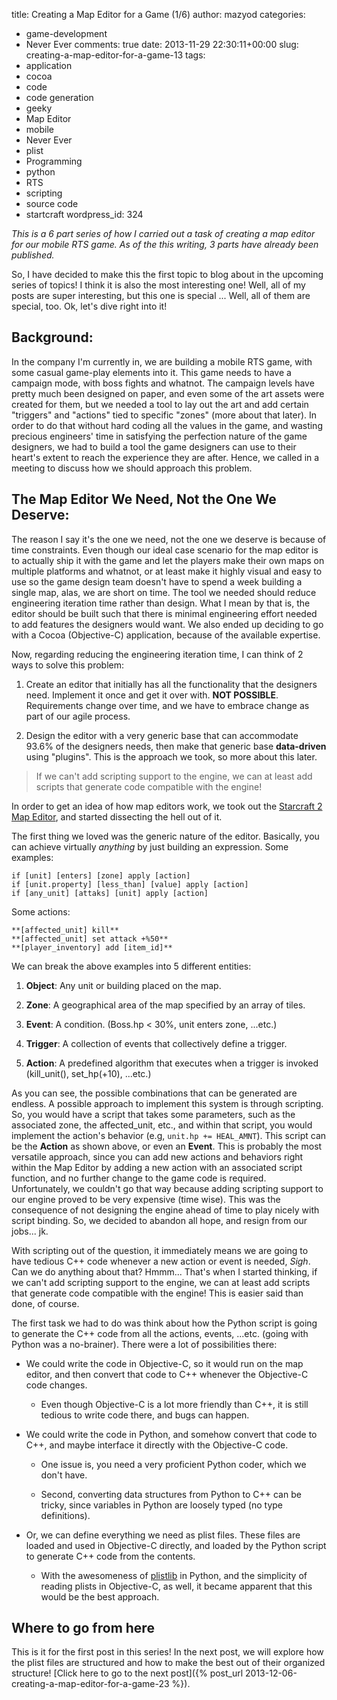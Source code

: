 title: Creating a Map Editor for a Game (1/6)
author: mazyod
categories:
- game-development
- Never Ever
comments: true
date: 2013-11-29 22:30:11+00:00
slug: creating-a-map-editor-for-a-game-13
tags:
- application
- cocoa
- code
- code generation
- geeky
- Map Editor
- mobile
- Never Ever
- plist
- Programming
- python
- RTS
- scripting
- source code
- startcraft
wordpress_id: 324

_This is a 6 part series of how I carried out a task of creating a map editor for our mobile RTS game. As of the this writing, 3 parts have already been published._



So, I have decided to make this the first topic to blog about in the upcoming series of topics! I think it is also the most interesting one! Well, all of my posts are super interesting, but this one is special ... Well, all of them are special, too. Ok, let's dive right into it!


## Background:


In the company I'm currently in, we are building a mobile RTS game, with some casual game-play elements into it. This game needs to have a campaign mode, with boss fights and whatnot. The campaign levels have pretty much been designed on paper, and even some of the art assets were created for them, but we needed a tool to lay out the art and add certain "triggers" and "actions" tied to specific "zones" (more about that later). In order to do that without hard coding all the values in the game, and wasting precious engineers' time in satisfying the perfection nature of the game designers, we had to build a tool the game designers can use to their heart's extent to reach the experience they are after. Hence, we called in a meeting to discuss how we should approach this problem.


## The Map Editor We Need, Not the One We Deserve:


The reason I say it's the one we need, not the one we deserve is because of time constraints. Even though our ideal case scenario for the map editor is to actually ship it with the game and let the players make their own maps on multiple platforms and whatnot, or at least make it highly visual and easy to use so the game design team doesn't have to spend a week building a single map, alas, we are short on time. The tool we needed should reduce engineering iteration time rather than design. What I mean by that is, the editor should be built such that there is minimal engineering effort needed to add features the designers would want. We also ended up deciding to go with a Cocoa (Objective-C) application, because of the available expertise.

Now, regarding reducing the engineering iteration time, I can think of 2 ways to solve this problem:




  1. Create an editor that initially has all the functionality that the designers need. Implement it once and get it over with. **NOT POSSIBLE**. Requirements change over time, and we have to embrace change as part of our agile process.


  2. Design the editor with a very generic base that can accommodate 93.6% of the designers needs, then make that generic base **data-driven** using "plugins". This is the approach we took, so more about this later.




> If we can't add scripting support to the engine, we can at least add scripts that generate code compatible with the engine!


In order to get an idea of how map editors work, we took out the [Starcraft 2 Map Editor](http://starcraft.wikia.com/wiki/Galaxy_Map_Editor), and started dissecting the hell out of it.

The first thing we loved was the generic nature of the editor. Basically, you can achieve virtually _anything_ by just building an expression. Some examples:

```text
if [unit] [enters] [zone] apply [action]
if [unit.property] [less_than] [value] apply [action]
if [any_unit] [attaks] [unit] apply [action]

```

Some actions:

```text
**[affected_unit] kill**
**[affected_unit] set attack +%50**
**[player_inventory] add [item_id]**

```

We can break the above examples into 5 different entities:




  1. **Object**: Any unit or building placed on the map.


  2. **Zone**: A geographical area of the map specified by an array of tiles.


  3. **Event**: A condition. (Boss.hp < 30%, unit enters zone, ...etc.)


  4. **Trigger**: A collection of events that collectively define a trigger.


  5. **Action**: A predefined algorithm that executes when a trigger is invoked (kill_unit(), set_hp(+10), ...etc.)


As you can see, the possible combinations that can be generated are endless. A possible approach to implement this system is through scripting. So, you would have a script that takes some parameters, such as the associated zone, the affected_unit, etc., and within that script, you would implement the action's behavior (e.g, `unit.hp += HEAL_AMNT`). This script can be the **Action** as shown above, or even an **Event**. This is probably the most versatile approach, since you can add new actions and behaviors right within the Map Editor by adding a new action with an associated script function, and no further change to the game code is required. Unfortunately, we couldn't go that way because adding scripting support to our engine proved to be very expensive (time wise). This was the consequence of not designing the engine ahead of time to play nicely with script binding. So, we decided to abandon all hope, and resign from our jobs... jk.

With scripting out of the question, it immediately means we are going to have tedious C++ code whenever a new action or event is needed, *Sigh*. Can we do anything about that? Hmmm... That's when I started thinking, if we can't add scripting support to the engine, we can at least add scripts that generate code compatible with the engine! This is easier said than done, of course.

The first task we had to do was think about how the Python script is going to generate the C++ code from all the actions, events, ...etc. (going with Python was a no-brainer). There were a lot of possibilities there:




  * We could write the code in Objective-C, so it would run on the map editor, and then convert that code to C++ whenever the Objective-C code changes.


    * Even though Objective-C is a lot more friendly than C++, it is still tedious to write code there, and bugs can happen.





  * We could write the code in Python, and somehow convert that code to C++, and maybe interface it directly with the Objective-C code.


    * One issue is, you need a very proficient Python coder, which we don't have.


    * Second, converting data structures from Python to C++ can be tricky, since variables in Python are loosely typed (no type definitions).





  * Or, we can define everything we need as plist files. These files are loaded and used in Objective-C directly, and loaded by the Python script to generate C++ code from the contents.


    * With the awesomeness of [plistlib](http://docs.python.org/2/library/plistlib.html) in Python, and the simplicity of reading plists in Objective-C, as well, it became apparent that this would be the best approach.








## Where to go from here



This is it for the first post in this series! In the next post, we will explore how the plist files are structured and how to make the best out of their organized structure! [Click here to go to the next post]({% post_url 2013-12-06-creating-a-map-editor-for-a-game-23 %}).
